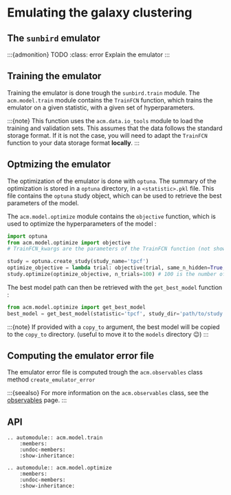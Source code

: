 # Emulating the galaxy clustering

## The `sunbird` emulator

:::{admonition} TODO
:class: error
Explain the emulator
:::

## Training the emulator

Training the emulator is done trough the `sunbird.train` module.
The `acm.model.train` module contains the `TrainFCN` function, which trains the emulator on a given statistic, with a given set of hyperparameters.

:::{note}
This function uses the `acm.data.io_tools` module to load the training and validation sets. This assumes that the data follows the standard storage format.
If it is not the case, you will need to adapt the `TrainFCN` function to your data storage format **locally**.
:::

## Optmizing the emulator

The optimization of the emulator is done with `optuna`. The summary of the optimization is stored in a `optuna` directory, in a `<statistic>.pkl` file.
This file contains the `optuna` study object, which can be used to retrieve the best parameters of the model.

The `acm.model.optimize` module contains the `objective` function, which is used to optimize the hyperparameters of the model : 

```python
import optuna
from acm.model.optimize import objective
# TrainFCN_kwargs are the parameters of the TrainFCN function (not shown here)

study = optuna.create_study(study_name='tpcf')
optimize_objective = lambda trial: objective(trial, same_n_hidden=True, **TrainFCN_kwargs) 
study.optimize(optimize_objective, n_trials=100) # 100 is the number of trials to run
```

The best model path can then be retrieved with the `get_best_model` function : 

```python
from acm.model.optimize import get_best_model
best_model = get_best_model(statistic='tpcf', study_dir='path/to/study')
```

:::{note}
If provided with a `copy_to` argument, the best model will be copied to the `copy_to` directory. (useful to move it to the `models` directory 😉)
:::

## Computing the emulator error file

The emulator error file is computed trough the `acm.observables` class method `create_emulator_error`

:::{seealso}
For more information on the `acm.observables` class, see the [observables](../code/projects.md#acmobservables-classes) page.
:::


## API

```{eval-rst}
.. automodule:: acm.model.train
    :members:
    :undoc-members:
    :show-inheritance:

.. automodule:: acm.model.optimize
    :members:
    :undoc-members:
    :show-inheritance:
```